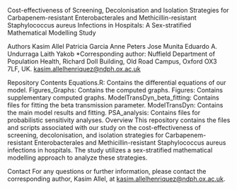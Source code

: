 Cost-effectiveness of Screening, Decolonisation and Isolation Strategies for Carbapenem-resistant Enterobacterales and Methicillin-resistant Staphylococcus aureus Infections in Hospitals: A Sex-stratified Mathematical Modelling Study

Authors
Kasim Allel
Patricia Garcia
Anne Peters
Jose Munita
Eduardo A. Undurraga
Laith Yakob
*Corresponding author: Nuffield Department of Population Health, Richard Doll Building, Old Road Campus, Oxford OX3 7LF, UK. kasim.allelhenriquez@ndph.ox.ac.uk

Repository Contents
Equations.R: Contains the differential equations of our model.
Figures_Graphs: Contains the computed graphs.
Figures: Contains supplementary computed graphs.
ModelTransDyn_beta_fitting: Contains files for fitting the beta transmission parameter.
ModelTransDyn: Contains the main model results and fitting.
PSA_analysis: Contains files for probabilistic sensitivity analyses.
Overview
This repository contains the files and scripts associated with our study on the cost-effectiveness of screening, decolonisation, and isolation strategies for Carbapenem-resistant Enterobacterales and Methicillin-resistant Staphylococcus aureus infections in hospitals. The study utilizes a sex-stratified mathematical modelling approach to analyze these strategies.

Contact
For any questions or further information, please contact the corresponding author, Kasim Allel, at kasim.allelhenriquez@ndph.ox.ac.uk.
